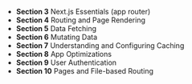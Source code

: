 - **Section 3** Next.js Essentials (app router)  
- **Section 4** Routing and Page Rendering 
- **Section 5** Data Fetching
- **Section 6** Mutating Data
- **Section 7** Understanding and Configuring Caching
- **Section 8** App Optimizations
- **Section 9** User Authentication
- **Section 10** Pages and File-based Routing
